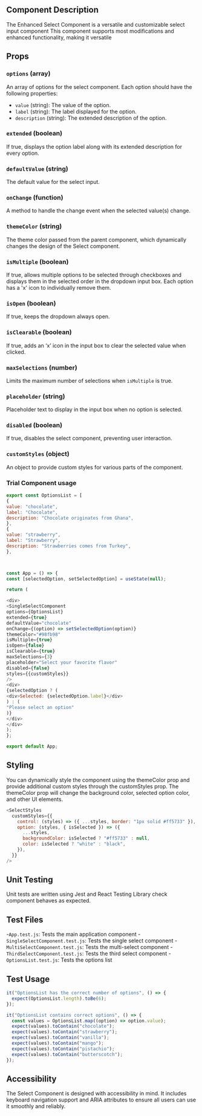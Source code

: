 ## Component Description

The Enhanced Select Component is a versatile and customizable select input component This component supports most modifications and enhanced functionality, making it versatile

## Props

### `options` (array)

An array of options for the select component. Each option should have the following properties:

- `value` (string): The value of the option.
- `label` (string): The label displayed for the option.
- `description` (string): The extended description of the option.

### `extended` (boolean)

If true, displays the option label along with its extended description for every option.

### `defaultValue` (string)

The default value for the select input.

### `onChange` (function)

A method to handle the change event when the selected value(s) change.

### `themeColor` (string)

The theme color passed from the parent component, which dynamically changes the design of the Select component.

### `isMultiple` (boolean)

If true, allows multiple options to be selected through checkboxes and displays them in the selected order in the dropdown input box. Each option has a 'x' icon to individually remove them.

### `isOpen` (boolean)

If true, keeps the dropdown always open.

### `isClearable` (boolean)

If true, adds an ‘x’ icon in the input box to clear the selected value when clicked.

### `maxSelections` (number)

Limits the maximum number of selections when `isMultiple` is true.

### `placeholder` (string)

Placeholder text to display in the input box when no option is selected.

### `disabled` (boolean)

If true, disables the select component, preventing user interaction.

### `customStyles` (object)

An object to provide custom styles for various parts of the component.

### Trial Component usage

```js
export const OptionsList = [
{
value: "chocolate",
label: "Chocolate",
description: "Chocolate originates from Ghana",
},
{
value: "strawberry",
label: "Strawberry",
description: "Strawberries comes from Turkey",
},



const App = () => {
const [selectedOption, setSelectedOption] = useState(null);

return (

<div>
<SingleSelectComponent
options={OptionsList}
extended={true}
defaultValue="chocolate"
onChange={(option) => setSelectedOption(option)}
themeColor="#98fb98"
isMultiple={true}
isOpen={false}
isClearable={true}
maxSelections={3}
placeholder="Select your favorite flavor"
disabled={false}
styles={{customStyles}}
/>
<div>
{selectedOption ? (
<div>Selected: {selectedOption.label}</div>
) : (
"Please select an option"
)}
</div>
</div>
);
};

export default App;
```

## Styling

You can dynamically style the component using the themeColor prop and provide additional custom styles through the customStyles prop. The themeColor prop will change the background color, selected option color, and other UI elements.

```js
<SelectStyles
  customStyles={{
    control: (styles) => ({ ...styles, border: "1px solid #ff5733" }),
    option: (styles, { isSelected }) => ({
      ...styles,
      backgroundColor: isSelected ? "#ff5733" : null,
      color: isSelected ? "white" : "black",
    }),
  }}
/>
```

## Unit Testing

Unit tests are written using Jest and React Testing Library check component behaves as expected.

## Test Files

-`App.test.js`: Tests the main application component -`SingleSelectComponent.test.js`: Tests the single select component -`MultiSelectComponent.test.js`: Tests the multi-select component -`ThirdSelectComponent.test.js`: Tests the third select component -`OptionsList.test.js`: Tests the options list

## Test Usage

```js
it("OptionsList has the correct number of options", () => {
  expect(OptionsList.length).toBe(6);
});

it("OptionsList contains correct options", () => {
  const values = OptionsList.map((option) => option.value);
  expect(values).toContain("chocolate");
  expect(values).toContain("strawberry");
  expect(values).toContain("vanilla");
  expect(values).toContain("mango");
  expect(values).toContain("pistachio");
  expect(values).toContain("butterscotch");
});
```

## Accessibility

The Select Component is designed with accessibility in mind. It includes keyboard navigation support and ARIA attributes to ensure all users can use it smoothly and reliably.
